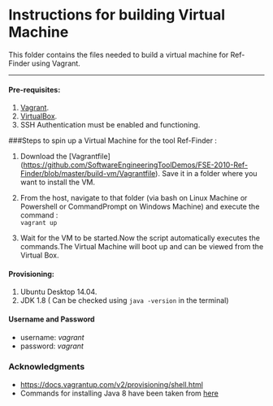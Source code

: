 
# Instructions for building Virtual Machine
This folder contains the files needed to build a virtual machine for Ref-Finder using Vagrant.
***
#### Pre-requisites:

1. [Vagrant](https://www.vagrantup.com/downloads.html). 
2. [VirtualBox](https://www.virtualbox.org/wiki/Downloads).
3. SSH Authentication must be enabled and functioning. 

###Steps to spin up a Virtual Machine for the tool Ref-Finder :

1. Download the [Vagrantfile] (https://github.com/SoftwareEngineeringToolDemos/FSE-2010-Ref-Finder/blob/master/build-vm/Vagrantfile). Save it in a folder where you want to install the VM.

2. From the host, navigate to that folder (via bash on Linux Machine or Powershell or CommandPrompt on Windows Machine) and execute the command :  
      ```vagrant up```

3. Wait for the VM to be started.Now the script automatically executes the commands.The Virtual Machine will boot up and can be viewed from the Virtual Box. 

#### Provisioning:

1. Ubuntu Desktop 14.04.
2. JDK 1.8 ( Can be checked using ```java -version``` in the terminal)

#### Username and Password

* username: *vagrant*
* password: *vagrant*

### Acknowledgments
* https://docs.vagrantup.com/v2/provisioning/shell.html
* Commands for installing Java 8 have been taken from [here](http://www.webupd8.org/2012/09/install-oracle-java-8-in-ubuntu-via-ppa.html) 
 
